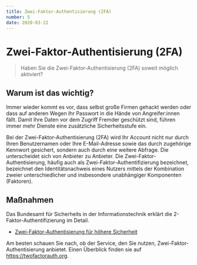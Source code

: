 ```yaml
---
title: Zwei-Faktor-Authentisierung (2FA)
number: 5
date: 2020-03-22
---
```


# Zwei-Faktor-Authentisierung (2FA)

> Haben Sie die Zwei-Faktor-Authentisierung (2FA) soweit möglich aktiviert?

## Warum ist das wichtig?

Immer wieder kommt es vor, dass selbst große Firmen gehackt werden oder dass auf anderen Wegen Ihr Passwort in die Hände von Angreifer:innen fällt. Damit Ihre Daten vor dem Zugriff Fremder geschützt sind, führen immer mehr Dienste eine zusätzliche Sicherheitsstufe ein.

Bei der Zwei-Faktor-Authentisierung (2FA) wird Ihr Account nicht nur durch Ihren Benutzernamen oder Ihre E-Mail-Adresse sowie das durch zugehörige Kennwort gesichert, sondern auch durch eine weitere Abfrage. Die unterscheidet sich von Anbieter zu Anbieter. Die Zwei-Faktor-Authentisierung, häufig auch als Zwei-Faktor-Authentifizierung bezeichnet, bezeichnet den Identitätsnachweis eines Nutzers mittels der Kombination zweier unterschiedlicher und insbesondere unabhängiger Komponenten (Faktoren). 

## Maßnahmen

Das Bundesamt für Sicherheits in der Informationstechnik erklärt die 2-Faktor-Authentifizierung im Detail. 
* <a href="https://www.bsi-fuer-buerger.de/BSIFB/DE/DigitaleGesellschaft/OnlineBanking/Zwei_Faktor_Authentisierung/Zwei-Faktor-Authentisierung_node.html" target="_blank">Zwei-Faktor-Authentisierung für höhere Sicherheit</a>

Am besten schauen Sie nach, ob der Service, den Sie nutzen, Zwei-Faktor-Authentisierung anbietet. Einen Überblick finden sie auf <a href="https://twofactorauth.org" target="_blank">https://twofactorauth.org</a>.
